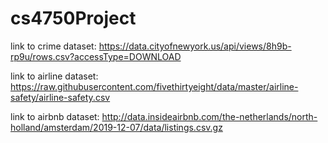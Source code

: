 # cs4750Project
link to crime dataset: https://data.cityofnewyork.us/api/views/8h9b-rp9u/rows.csv?accessType=DOWNLOAD

link to airline dataset: https://raw.githubusercontent.com/fivethirtyeight/data/master/airline-safety/airline-safety.csv

link to airbnb dataset: http://data.insideairbnb.com/the-netherlands/north-holland/amsterdam/2019-12-07/data/listings.csv.gz
